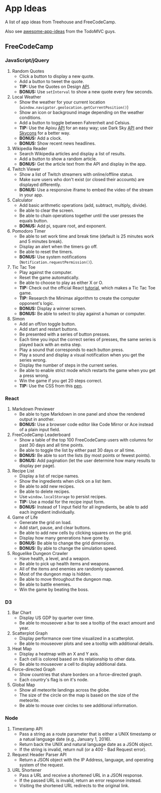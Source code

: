 # App Ideas
A list of app ideas from Treehouse and FreeCodeCamp.  

Also see [awesome-app-ideas](https://github.com/tastejs/awesome-app-ideas) from the TodoMVC guys.

## FreeCodeCamp

### JavaScript/jQuery

1. Random Quotes
   * Click a button to display a new quote.
   * Add a button to tweet the quote.
   * **TIP:** Use the Quotes on Design [API](https://quotesondesign.com/api-v4-0/).
   * **BONUS:** Use `setInterval` to show a new quote every few seconds.
2. Local Weather
   * Show the weather for your current location (`window.navigator.geolocation.getCurrentPosition()`)
   * Show an icon or background image depending on the weather conditions.
   * Add a button to toggle between Fahrenheit and Celsius.
   * **TIP:** Use the Apixu [API](https://www.apixu.com/) for an easy way; use Dark Sky [API](https://darksky.net/dev/) and their [Skycons](https://github.com/darkskyapp/skycons) for a better way.
   * **BONUS:** Add a clock.
   * **BONUS:** Show recent news headlines.
3. Wikipedia Reader
   * Search Wikipedia articles and display a list of results.
   * Add a button to show a random article.
   * **BONUS:** Get the article text from the API and display in the app.
4. Twitch Viewer
   * Show a list of Twitch streamers with online/offline status.
   * Make sure users who don't exist (or closed their accounts) are displayed differently.
   * **BONUS:** Use a responsive iframe to embed the video of the stream in your app.
5. Calculator
   * Add basic arithmetic operations (add, subtract, multiply, divide).
   * Be able to clear the screen.
   * Be able to chain operations together until the user presses the equals button.
   * **BONUS:** Add pi, square root, and exponent.
6. Pomodoro Timer
   * Be able to set work time and break time (default is 25 minutes work and 5 minutes break).
   * Display an alert when the timers go off.
   * Be able to reset the timers.
   * **BONUS:** Use system notifications (`Notification.requestPermission()`).
7. Tic Tac Toe
   * Play against the computer.
   * Reset the game automatically.
   * Be able to choose to play as either X or O.
   * **TIP:** Check out the official React [tutorial](https://facebook.github.io/react/tutorial/tutorial.html), which makes a Tic Tac Toe game.
   * **TIP:** Research the Minimax algorithm to create the computer opponent's logic.
   * **BONUS:** Display a winner screen.
   * **BONUS:** Be able to select to play against a human or computer.
8. Simon
   * Add an off/on toggle button.
   * Add start and restart buttons.
   * Be presented with a series of button presses.
   * Each time you input the correct series of presses, the same series is played back with an extra step.
   * Play a sound that corresponds to each button press.
   * Play a sound and display a visual notification when you get the series wrong.
   * Display the number of steps in the current series.
   * Be able to enable strict mode which restarts the game when you get a press wrong.
   * Win the game if you get 20 steps correct.
   * **TIP:** Use the CSS from this [pen](https://codepen.io/Em-Ant/pen/QbRyqq).

### React

1. Markdown Previewer
   * Be able to type Markdown in one panel and show the rendered output in another.
   * **BONUS:** Use a browser code editor like Code Mirror or Ace instead of a plain input field.
2. FreeCodeCamp Leaderboard
   * Show a table of the top 100 FreeCodeCamp users with columns for past 30 days and all time points.
   * Be able to toggle the list by either past 30 days or all time.
   * **BONUS:** Be able to sort the lists (by most points or fewest points).
   * **BONUS:** Add pagination (let the user determine how many results to display per page).
3. Recipe List
   * Display a list of recipe names.
   * Show the ingredients when click on a list item.
   * Be able to add new recipes.
   * Be able to delete recipes.
   * Use `window.localStorage` to persist recipes.
   * **TIP:** Use a modal for the recipe input form.
   * **BONUS:** Instead of 1 input field for all ingredients, be able to add each ingredient individually.
4. Game of Life
   * Generate the grid on load.
   * Add start, pause, and clear buttons.
   * Be able to add new cells by clicking squares on the grid.
   * Display how many generations have gone by.
   * **BONUS:** Be able to change the grid dimensions.
   * **BONUS:** By able to change the simulation speed.
5. Roguelike Dungeon Crawler
   * Have health, a level, and a weapon.
   * Be able to pick up health items and weapons.
   * All of the items and enemies are randomly spawned.
   * Most of the dungeon map is hidden.
   * Be able to move throughout the dungeon map.
   * Be able to battle enemies.
   * Win the game by beating the boss.

### D3

1. Bar Chart
   * Display US GDP by quarter over time.
   * Be able to mouseover a bar to see a tooltip of the exact amount and year.
2. Scatterplot Graph
   * Display performance over time visualized in a scatterplot.
   * Be able to mouseover plots and see a tooltip with additional details.
3. Heat Map
   * Display a heatmap with an X and Y axis.
   * Each cell is colored based on its relationship to other data.
   * Be able to mouseover a cell to display additional data.
4. Force-directed Graph
   * Show countries that share borders on a force-directed graph.
   * Each country's flag is on it's node.
5. Global Map
   * Show all meteorite landings across the globe.
   * The size of the circle on the map is based on the size of the meteorite.
   * Be able to mouse over circles to see additional information.

### Node

1. Timestamp API
   * Pass a string as a route parameter that is either a UNIX timestamp or a natual language date (e.g., January 1, 2016).
   * Return back the UNIX and natural language date as a JSON object.
   * If the string is invalid, return null (or a 400 - Bad Request error).
2. Request Header Parser API
   * Return a JSON object with the IP Address, language, and operating system of the request.
3. URL Shortener
   * Pass a URL and receive a shortened URL in a JSON response.
   * If the passed URL is invalid, return an error response instead.
   * Visiting the shortened URL redirects to the original link.
